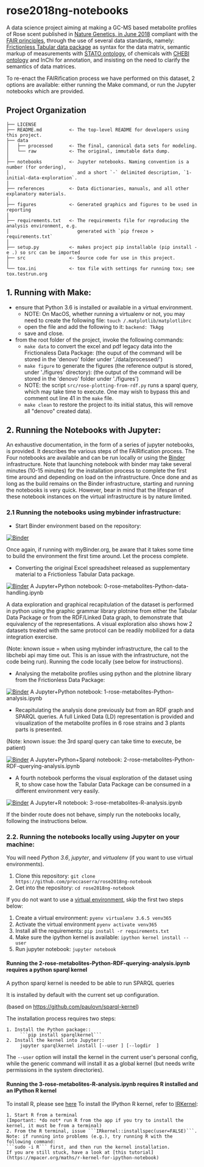 rose2018ng-notebooks
==============================

A data science project aiming at making a GC-MS based metabolite profiles of Rose scent published in [Nature Genetics, in June 2018](https://doi.org/10.1038/s41588-018-0110-3) compliant with the [FAIR principles](https://doi.org/10.1038/sdata.2016.18), through the use of several data standards, namely: [Frictionless Tabular data package](https://frictionlessdata.io/specs/tabular-data-package/) as syntax for the data matrix, semantic markup of measurements with [STATO ontology](https://github.com/isa-tools/stato), of chemicals with [CHEBI ontology](http://purl.obolibrary.org/obo/chebi.owl) and InChi for annotation, and insisting on the need to clarify the semantics of data matrices.

To re-enact the FAIRification process we have performed on this dataset, 2 options are available: either running the Make command, or run the Jupyter notebooks which are provided. 

Project Organization
------------

    ├── LICENSE
    ├── README.md          <- The top-level README for developers using this project.
    ├── data
    │   ├── processed      <- The final, canonical data sets for modeling.
    │   └── raw            <- The original, immutable data dump.
    │    
    ├── notebooks          <- Jupyter notebooks. Naming convention is a number (for ordering),
    │                         and a short `-` delimited description, `1-initial-data-exploration`.
    │
    ├── references         <- Data dictionaries, manuals, and all other explanatory materials.
    │
    ├── figures            <- Generated graphics and figures to be used in reporting
    │
    ├── requirements.txt   <- The requirements file for reproducing the analysis environment, e.g.
    │                         generated with `pip freeze > requirements.txt`
    │
    ├── setup.py           <- makes project pip installable (pip install -e .) so src can be imported
    ├── src                <- Source code for use in this project.
    │
    └── tox.ini            <- tox file with settings for running tox; see tox.testrun.org


## 1. Running with Make:
    
- ensure that Python 3.6 is installed or available in a virtual environment.
    - NOTE: On MacOS, whether running a virtualenv or not, you may need to create the following file:
        ```touch /.matplotlib/matplotlibrc```
    - open the file and  add the following to it: ```backend: TkAgg```
    - save and close.
- from the root folder of the project, invoke the following commands:
    - ```make data``` to convert the excel and pdf legacy data into the Frictionaless Data Package: 
        (the ouput of the command will be stored in the 'denovo' folder under './data/processed/')
    - ```make figure``` to generate the figures (the reference output is stored, under './figures' directory):
        (the output of the command will be stored in the 'denovo' folder under './figures') 
    - NOTE: the script ```src/rose-plotting-from-rdf.py``` runs a sparql query, which may take time to execute. One may wish to bypass this and comment out line 41 in the ```make``` file.  
    - ```make clean``` to restore the project to its initial status, this will remove all "denovo" created data).


## 2. Running the Notebooks with Jupyter:

An exhaustive documentation, in the form of a series of jupyter notebooks, is provided. It describes the various steps of the FAIRification process. 
The Four notebooks are available and can be run locally or using the [Binder](https://mybinder.org/) infrastructure.
Note that launching notebook with binder may take several minutes (10-15 minutes) for the installation process to complete the first time around and depending on load on the infrastructure. Once done and as long as the build remains on the Binder infrastructure, starting and running the notebooks is very quick. However, bear in mind that the lifespan of these notebook instances on the virtual infrastructure is by nature limited.

### 2.1 Running the notebooks using mybinder infrastructure:

+ Start Binder environment based on the repository:

[![Binder](https://mybinder.org/badge_logo.svg)](https://mybinder.org/v2/gh/proccaserra/rose2018ng-notebook/master)

Once again, if running with myBinder.org, be aware that it takes some time to build the environment the first time around. Let the process complete. 

+ Converting the original Excel spreadsheet released as supplementary material to a Frictionless Tabular Data package.

[![Binder](http://mybinder.org/badge_logo.svg)](https://mybinder.org/v2/gh/proccaserra/rose2018ng-notebook/master?filepath=%2Fnotebooks%2F0-rose-metabolites-Python-data-handling.ipynb) A Jupyter+Python notebook: 0-rose-metabolites-Python-data-handling.ipynb

A data exploration and graphical recapitulation of the dataset is performed in python using the graphic grammar library plotnine from either the Tabular Data Package or from the RDF/Linked Data graph, to demonstrate that equivalency of the representations. A visual exploration also shows how 2 datasets treated with the same protocol can be readily mobilized for a data integration exercise.

(Note: known issue = when using mybinder infrastructure, the call to the libchebi api may time out. This is an issue with the infrastructure, not the code being run). Running the code locally (see below for instructions).

+ Analysing the metabolite profiles using python and the plotnine library from the Frictionless Data Package:

[![Binder](http://mybinder.org/badge_logo.svg)](http://beta.mybinder.org/v2/gh/proccaserra/rose2018ng-notebook/master?filepath=%2Fnotebooks%2F1-rose-metabolites-Python-analysis.ipynb) A Jupyter+Python notebook: 1-rose-metabolites-Python-analysis.ipynb

+ Recapitulating the analysis done previously but from an RDF graph and SPARQL queries. 
 A full Linked Data (LD) representation is provided and visualization of the metabolite profiles in 6 rose strains and 3 plants parts is presented.

 (Note: known issue: the 3rd sparql query can take time to execute, be patient) 

[![Binder](http://mybinder.org/badge_logo.svg)](http://beta.mybinder.org/v2/gh/proccaserra/rose2018ng-notebook/master?filepath=%2Fnotebooks%2F2-rose-metabolites-Python-RDF-querying-analysis.ipynb) A Jupyter+Python+Sparql notebook: 2-rose-metabolites-Python-RDF-querying-analysis.ipynb

+ A fourth notebook performs the visual exploration of the dataset using R, to show case how the Tabular Data Package can be consumed in a different environment very easily.

[![Binder](http://mybinder.org/badge_logo.svg)](http://beta.mybinder.org/v2/gh/proccaserra/rose2018ng-notebook/master?filepath=%2Fnotebooks%2F3-rose-metabolites-R-analysis.ipynb) A Jupyter+R notebook: 3-rose-metabolites-R-analysis.ipynb


If the binder route does not behave, simply run the notebooks locally, following the instructions below.


### 2.2. Running the notebooks locally using Jupyter on your machine:

You will need *Python 3.6*, *jupyter*, and *virtualenv* (if you want to use virtual environments).

1. Clone this repository: ```git clone https://github.com/proccaserra/rose2018ng-notebook```  
1. Get into the repository: ```cd rose2018ng-notebook```

If you do not want to use a [virtual environment](http://akbaribrahim.com/managing-python-virtual-environments-with-pyenv-virtualenv/), skip the first two steps below:

1. Create a virtual environment: ```pyenv virtualenv 3.6.5 venv365``` 
1. Activate the virtual environment ```pyenv activate venv365 ```
1. Install all the requirements: ```pip install -r requirements.txt```
1. Make sure the ipython kernel is available: ```ipython kernel install --user```
1. Run jupyter notebook: ```jupyter notebook```


#### Running the 2-rose-metabolites-Python-RDF-querying-analysis.ipynb requires a python sparql kernel

A python sparql kernel is needed to be able to run SPARQL queries

It is installed by default with the current set up  configuration.

(based on https://github.com/paulovn/sparql-kernel)

The installation process requires two steps:

    1. Install the Python package::
         ```pip install sparqlkernel```
    2. Install the kernel into Jupyter::
         jupyter sparqlkernel install [--user ] [--logdir  ]

The ``--user`` option will install the kernel in the current user's personal
config, while the generic command will install it as a global kernel (but
needs write permissions in the system directories).


#### Running the 3-rose-metabolites-R-analysis.ipynb requires R installed and an IPython R kernel

To install R, please see [here](https://www.r-project.org/)
To install the IPython R kernel, refer to [IRKernel](https://irkernel.github.io):
    
    1. Start R from a terminal 
    (Important: *do not* run R from the app if you try to install the kernel, it must be from a terminal)
    2. From the R terminal, issue ```IRkernel::installspec(user=FALSE)```.
    Note: if running into problems (e.g.), try running R with the following command: 
    ```sudo -i R``` first, and then run the kernel installation.
    If you are still stuck, have a look at [this tutorial](https://mpacer.org/maths/r-kernel-for-ipython-notebook)




